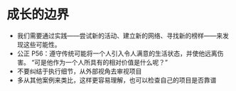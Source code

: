 # 成长的边界

- 我们需要通过实践——尝试新的活动、建立新的网络、寻找新的榜样——来发现这些可能性。
- 公正 P56：遵守传统可能将一个人引入令人满意的生活状态，并使他远离伤害。
  “可是他作为一个人所具有的相对价值是什么呢？”
- 不要纠结于执行细节，从外部视角去审视项目
- 多从其他案例来类比，这样更容易理解，也可以检查自己的项目是否靠谱

